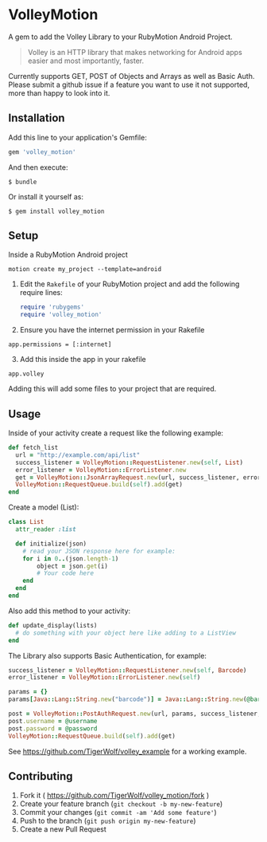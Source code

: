 # VolleyMotion

A gem to add the Volley Library to your RubyMotion Android Project.

> Volley is an HTTP library that makes networking for Android apps easier and most importantly, faster.

Currently supports GET, POST of Objects and Arrays as well as Basic Auth. Please submit a github issue if a feature you want to use it not supported, more than happy to look into it.

## Installation

Add this line to your application's Gemfile:

```ruby
gem 'volley_motion'
```

And then execute:

    $ bundle

Or install it yourself as:

    $ gem install volley_motion

## Setup

Inside a RubyMotion Android project

`motion create my_project --template=android`

1. Edit the `Rakefile` of your RubyMotion project and add the following require
   lines:

   ```ruby   
   require 'rubygems'
   require 'volley_motion'
   ```

2. Ensure you have the internet permission in your Rakefile

  ```
  app.permissions = [:internet]
  ```

3. Add this inside the app in your rakefile

  ```
  app.volley
  ```

  Adding this will add some files to your project that are required.

## Usage

Inside of your activity create a request like the following example:

  ```ruby
  def fetch_list
    url = "http://example.com/api/list"
    success_listener = VolleyMotion::RequestListener.new(self, List)
    error_listener = VolleyMotion::ErrorListener.new
    get = VolleyMotion::JsonArrayRequest.new(url, success_listener, error_listener)
    VolleyMotion::RequestQueue.build(self).add(get)
  end
  ```

Create a model (List):

  ```ruby
  class List
    attr_reader :list

    def initialize(json)
      # read your JSON response here for example:
      for i in 0..(json.length-1)
          object = json.get(i)
          # Your code here
      end
    end
  end
  ```

Also add this method to your activity:

  ```ruby
  def update_display(lists)
    # do something with your object here like adding to a ListView
  end
  ```

The Library also supports Basic Authentication, for example:

  ```ruby
  success_listener = VolleyMotion::RequestListener.new(self, Barcode)
  error_listener = VolleyMotion::ErrorListener.new(self)

  params = {}
  params[Java::Lang::String.new("barcode")] = Java::Lang::String.new(@barcode)

  post = VolleyMotion::PostAuthRequest.new(url, params, success_listener, error_listener)
  post.username = @username
  post.password = @password
  VolleyMotion::RequestQueue.build(self).add(get)
  ```

See https://github.com/TigerWolf/volley_example for a working example.

## Contributing

1. Fork it ( https://github.com/TigerWolf/volley_motion/fork )
2. Create your feature branch (`git checkout -b my-new-feature`)
3. Commit your changes (`git commit -am 'Add some feature'`)
4. Push to the branch (`git push origin my-new-feature`)
5. Create a new Pull Request
